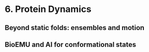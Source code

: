 # 6. Protein Dynamics
## Beyond static folds: ensembles and motion
## BioEMU and AI for conformational states
